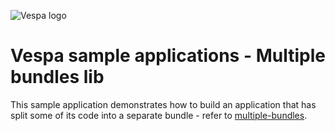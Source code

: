 
<!-- Copyright Yahoo. Licensed under the terms of the Apache 2.0 license. See LICENSE in the project root. -->

![Vespa logo](https://vespa.ai/assets/vespa-logo-color.png)

# Vespa sample applications - Multiple bundles lib

This sample application demonstrates how to build an application that has split
some of its code into a separate bundle - refer to [multiple-bundles](../multiple-bundles).
